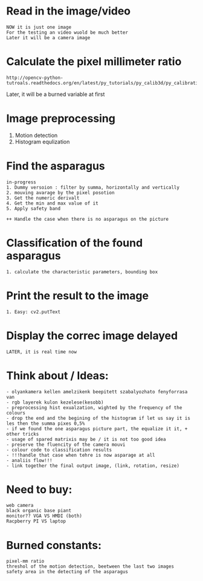 # Read in the image/video
    NOW it is just one image
    For the testing an video wuold be much better
    Later it will be a camera image
    

# Calculate the pixel millimeter ratio
    http://opencv-python-tutroals.readthedocs.org/en/latest/py_tutorials/py_calib3d/py_calibration/py_calibration.html
Later, it will be a burned variable at first

# Image preprocessing
1. Motion detection
2. Histogram equlization

# Find the asparagus

    in-progress
    1. Dummy versoion : filter by summa, horizontally and vertically
    2. mouving avarage by the pixel posotion
    3. Get the numeric derivalt
    4. Get the min and max value of it
    5. Apply safety band
    
    ++ Handle the case when there is no asparagus on the picture 

# Classification of the found asparagus
    1. calculate the characteristic parameters, bounding box

# Print the result to the image
    1. Easy: cv2.putText
    
# Display the correc image delayed
    LATER, it is real time now
    
# Think about / Ideas:
	- olyankamera kellen amelzikenk beepitett szabalyozhato fenyforrasa van
	- rgb layerek kulon kezelese(kesobb)
	- preprocessing hist exualzation, wighted by the frequency of the colours
	- drop the end and the begining of the histogram if let us say it is les then the summa pixes 0,5%
	- if we found the one asparagus picture part, the equalize it it, + other tricks
	- usage of spared matrixis may be / it is not too good idea
	- preserve the fluencity of the camera mouvi
	- colour code to classification results
	- !!!handle that case when tehre is now asparage at all
	- analiis flow!!! 
	- link together the final output image, (link, rotation, resize)


# Need to buy:
	web camera
	black organic base piant
	monitor?? VGA VS HMDI (both)
	Racpberry PI VS laptop

	
# Burned constants:
	pixel-mm ratio
	threshol of the motion detection, beetween the last two images
	safety area in the detecting of the asparagus
